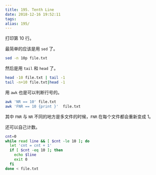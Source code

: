 ```yaml
---
title: 195. Tenth Line
date: 2018-12-16 19:52:11
tags:
alias: 195/
---
```


打印第 10 行。

<!--more-->

最简单的应该是用 `sed` 了。

```sh
sed -n 10p file.txt
```

然后是用 `tail` 和 `head` 了。

```sh
head -10 file.txt | tail -1
tail -n+10 file.txt|head -1
```

用 `awk` 也是可以判断行号的。

```sh
awk 'NR == 10' file.txt
awk 'FNR == 10 {print }'  file.txt
```

其中 `FNR` 与 `NR` 不同的地方是多文件的时候，`FNR` 在每个文件都会重新变成 1。

还可以自己计数。

```sh
cnt=0
while read line && [ $cnt -le 10 ]; do
  let 'cnt = cnt + 1'
  if [ $cnt -eq 10 ]; then
    echo $line
    exit 0
  fi
done < file.txt
```
